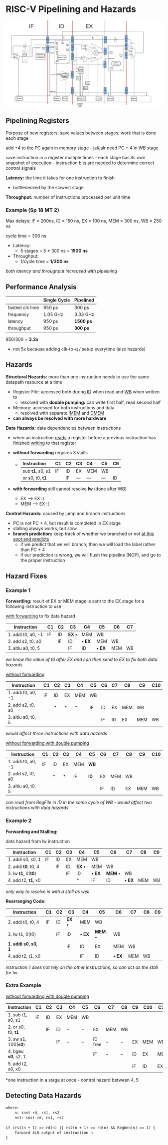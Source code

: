 # RISC-V Pipelining and Hazards

<img src="images/8pipelinedatapath.png" alt="pipelinedatapath" />

## Pipelining Registers

Purpose of new registers: save values between stages; work that is done each stage

add +4 to the PC again in memory stage - jal/jalr need PC + 4 in WB stage

save instruction in a register multiple times - each stage has its own snapshot of execution - instruction bits are needed to determine correct control signals

**Latency:** the time it takes for one instruction to finish

- bottlenecked by the slowest stage 

**Throughput:** number of instructions processed per unit time

### Example (Sp 18 MT 2)

Max delays: IF = 200ns, ID = 150 ns, EX = 100 ns, MEM = 300 ns, WB = 250 ns

cycle time = 300 ns

- Latency:
  - 5 stages = 5 * 300 ns = **1500 ns**
- Throughput:
  - 1/cycle time = **1/300 ns**

*both latency and throughput increased with pipelining*

## Performance Analysis

|                  | Single Cycle | Pipelined   |
| ---------------- | ------------ | ----------- |
| fastest clk time | 950 ps       | 300 ps      |
| frequency        | 1.05 GHz     | 3.33 GHz    |
| latency          | 950 ps       | **1500 ps** |
| throughput       | 950 ps       | **300 ps**  |

950/300 = **3.2x**

- not 5x because adding clk-to-q / setup everytime (also hazards)

## Hazards

**Structural Hazards:** more than one instruction needs to use the same datapath resource at a time

- Register File: accessed both during <u>ID</u> when read and <u>WB</u> when written to
  - resolved with **double pumping:** can write first half, read second half
- Memory: accessed for both instructions and data
  - resolved with separate <u>IMEM</u> and <u>DMEM</u>
- **can always be resolved with more hardware**

**Data Hazards:** data dependencies between instructions

- when an instruction <u>reads</u> a register before a previous instruction has finished <u>writing</u> to that register

- **without forwarding** requires 3 stalls

  - | Instruction        | C1   | C2   | C3   | C4   | C5   | C6   |
    | ------------------ | ---- | ---- | ---- | ---- | ---- | ---- |
    | sub **t1**, s0, s1 | IF   | ID   | EX   | MEM  | WB   |      |
    | or s0, t0, **t1**  |      | IF   | —    | —    | —    | ID   |

- **with forwarding** still cannot resolve **lw** (done after WB)
  - EX ⟶ EX :)
  - MEM ⟶ EX :(

**Control Hazards:** caused by jump and branch instructions

- PC is not PC + 4, but result is completed in EX stage
- stalling always works, but slow
- **branch prediction:** keep track of whether we branched or not <u>at this spot and predicts</u>
  - if we predict that we will branch, then we will load the label rather than PC + 4
  - if our prediction is wrong, we will flush the pipeline (NOP), and go to the proper instruction

## Hazard Fixes

### Example 1

**Forwarding:** result of EX or MEM stage is sent to the EX stage for a following instruction to use

<u>with forwarding</u> to fix data hazard

| Instruction        | C1   | C2   | C3       | C4       | C5       | C6   | C7   |
| ------------------ | ---- | ---- | -------- | -------- | -------- | ---- | ---- |
| 1. addi t0, a0, -1 | IF   | ID   | **EX •** | MEM      | WB       |      |      |
| 2. add s2, t0, a0  |      | IF   | ID       | **• EX** | MEM      | WB   |      |
| 3. altiu a0, t0, 5 |      |      | IF       | ID       | **• EX** | MEM  | WB   |

*we know the value of t0 after EX and can then send to EX to fix both data hazards*

<u>without forwarding</u>

| Instruction        | C1   | C2   | C3   | C4   | C5   | C6   | C7   | C8   | C9   | C10    |
| ------------------ | ---- | ---- | ---- | ---- | ---- | ---- | ---- | ---- | ---- | ------ |
| 1. addi t0, a0, -1 | IF   | ID   | EX   | MEM  | WB   |      |      |      |      |        |
| 2. add s2, t0, a0  |      | *    | *    | *    | IF   | ID   | EX   | MEM  | WB   |        |
| 3. altiu a0, t0, 5 |      |      |      |      |      | IF   | ID   | EX   | MEM  | WB</u> |

*would affect three instructions with data hazards*

<u>without forwarding with double pumping</u>

| Instruction        | C1   | C2   | C3   | C4   | C5     | C6   | C7   | C8   | C9   | C10  |
| ------------------ | ---- | ---- | ---- | ---- | ------ | ---- | ---- | ---- | ---- | ---- |
| 1. addi t0, a0, -1 | IF   | ID   | EX   | MEM  | **WB** |      |      |      |      |      |
| 2. add s2, t0, a0  |      | *    | *    | IF   | **ID** | EX   | MEM  | WB   |      |      |
| 3. altiu a0, t0, 5 |      |      |      |      |        | IF   | ID   | EX   | MEM  | WB   |

*can read from RegFile in ID in the same cycle of WB - would affect two instructions with data hazards*

### Example 2

**Forwarding and Stalling:**

data hazard from lw instruction

| Instruction             | C1   | C2   | C3   | C4       | C5       | C6        | C7       | C8   | C9   |
| ----------------------- | ---- | ---- | ---- | -------- | -------- | --------- | -------- | ---- | ---- |
| 1. addi s0, s0, 1       | IF   | ID   | EX   | MEM      | WB       |           |          |      |      |
| 2. addi **t0**, t0, 4   |      | IF   | ID   | **EX •** | MEM      | WB        |          |      |      |
| 3. lw **t1**, 0(**t0**) |      |      | IF   | ID       | **• EX** | **MEM •** | WB       |      |      |
| 4. add t2, **t1**, x0   |      |      |      | *        | IF       | ID        | **• EX** | MEM  | WB   |

*only way to resolve is with a stall as well*

**Rearranging Code:**

| Instruction           | C1   | C2   | C3       | C4       | C5        | C6       | C7   | C8   | C9   |
| --------------------- | ---- | ---- | -------- | -------- | --------- | -------- | ---- | ---- | ---- |
| 2. addi t0, t0, 4     | IF   | ID   | **EX •** | MEM      | WB        |          |      |      |      |
| 3. lw t1, 0(t0)       |      | IF   | ID       | **• EX** | **MEM •** | WB       |      |      |      |
| **1. addi s0, s0, 1** |      |      | IF       | ID       | EX        | MEM      | WB   |      |      |
| 4. add t2, t1, x0     |      |      |          | IF       | ID        | **• EX** | MEM  | WB   |      |

*instruction 1 does not rely on the other instructions, so can act as the stall for lw*

### Extra Example

<u>without forwarding with double pumping</u>

| Instruction           | C1   | C2   | C3   | C4   | C5   | C6      | C7   | C8   | C9   | C10  | C11  | C12  |      |
| --------------------- | ---- | ---- | ---- | ---- | ---- | ------- | ---- | ---- | ---- | ---- | ---- | ---- | ---- |
| 1. sub t1, s0, s1     | IF   | ID   | EX   | MEM  | WB   |         |      |      |      |      |      |      |      |
| 2. or s0, t0, **t1**  |      | IF   | ID   | –    | –    | EX      | MEM  | WB   |      |      |      |      |      |
| 3. sw s1, 100(**s0**) |      |      | IF   | –    | –    | ID free | –    | –    | EX   | MEM  | WB   |      |      |
| 4. bgeu **s0**, s2, 1 |      |      |      |      |      | IF      | –    | –    | ID   | EX   | MEM  | WB   |      |
| 5. add t2, x0, x0     |      |      |      |      |      |         |      |      | IF   | ID   | EX   | MEM  | WB   |

*one instruction in a stage at once - control hazard between 4, 5

## Detecting Data Hazards

``````
where:
	n: inst rd, rs1, rs2
	n+1: inst rd, rs1, rs2

if (rs1(n + 1) == rd(n) || rs2(n + 1) == rd(n) && RegWen(n) == 1) {
	forward ALU output of instruction n
}
``````

